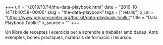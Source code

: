 +++
url = "/2019/10/14/the-data-playbook.html"
date = "2019-10-14T11:40:58+00:00"
slug = "the-data-playbook"
tags = ["retalls"]
x_url = "https://www.preparecenter.org/toolkit/data-playbook-toolkit"
title = "Data Playbook Toolkit"
x_source = ""
+++


Un llibre de receptes i exercicis per a aprendre a treballar amb dades. Amb exemples, bones pràctiques, materials de formació i recursos.
